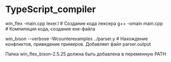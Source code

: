 # TypeScript_compiler

win_flex -main.cpp lexer.l # Создание кода лексера
g++ -omain main.cpp # Компиляция кода, создание exe-файла

win_bison --verbose -Wcounterexamples ../parser.y # Нахождение конфликтов, приведение примеров. Добавляет файл parser.output

Папка win_flex_bison-2.5.25 должна быть добавлена в переменную PATH